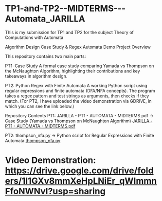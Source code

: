 # TP1-and-TP2--MIDTERMS---Automata_JARILLA
This is my submission for TP1 and TP2 for the subject Theory of Computations with Automata

Algorithm Design Case Study & Regex Automata Demo
Project Overview

This repository contains two main parts:

PT1: Case Study
A formal case study comparing Yamada vs Thompson on the McNaughton Algorithm, highlighting their contributions and key takeaways in algorithm design.

PT2: Python Regex with Finite Automata
A working Python script using regular expressions and finite automata (DFA/NFA concepts). The program takes a regex pattern and test strings as arguments, then checks if they match. (For PT2, I have uploaded the video demonstration via GDRIVE, in which you can see the link below.)


Repository Contents
PT1:
JARILLA - PT1 - AUTOMATA - MIDTERMS.pdf → Case Study (Yamada vs Thompson on McNaughton Algorithm)
[JARILLA - PT1 - AUTOMATA - MIDTERMS.pdf](https://github.com/user-attachments/files/22580508/JARILLA.-.PT1.-.AUTOMATA.-.MIDTERMS.pdf)

PT2:
thompson_nfa.py → Python script for Regular Expressions with Finite Automata
[thompson_nfa.py](https://github.com/user-attachments/files/22580507/thompson_nfa.py)


# Video Demonstration: https://drive.google.com/drive/folders/1I1GXv8mmXeHpLNiEr_qWImmnFfoNWNvI?usp=sharing

